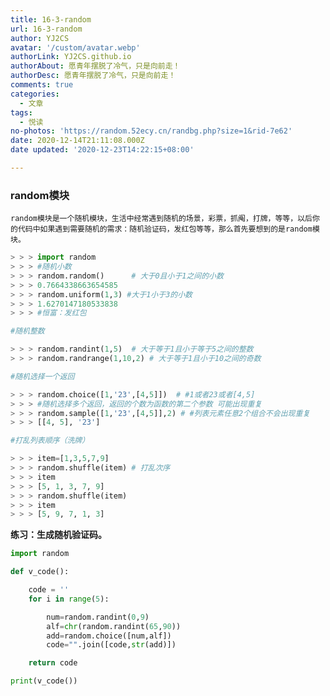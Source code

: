 ```yaml
---
title: 16-3-random
url: 16-3-random
author: YJ2CS
avatar: '/custom/avatar.webp'
authorLink: YJ2CS.github.io
authorAbout: 愿青年摆脱了冷气，只是向前走！
authorDesc: 愿青年摆脱了冷气，只是向前走！
comments: true
categories:
  - 文章
tags:
  - 悦读
no-photos: 'https://random.52ecy.cn/randbg.php?size=1&rid-7e62'
date: 2020-12-14T21:11:08.000Z
date updated: '2020-12-23T14:22:15+08:00'

---
```


### **random模块**

    random模块是一个随机模块，生活中经常遇到随机的场景，彩票，抓阄，打牌，等等，以后你的代码中如果遇到需要随机的需求：随机验证码，发红包等等，那么首先要想到的是random模块。

```python
> > > import random
> > > #随机小数
> > > random.random()      # 大于0且小于1之间的小数
> > > 0.7664338663654585
> > > random.uniform(1,3) #大于1小于3的小数
> > > 1.6270147180533838
> > > #恒富：发红包

#随机整数

> > > random.randint(1,5)  # 大于等于1且小于等于5之间的整数
> > > random.randrange(1,10,2) # 大于等于1且小于10之间的奇数

#随机选择一个返回

> > > random.choice([1,'23',[4,5]])  # #1或者23或者[4,5]
> > > #随机选择多个返回，返回的个数为函数的第二个参数 可能出现重复
> > > random.sample([1,'23',[4,5]],2) # #列表元素任意2个组合不会出现重复
> > > [[4, 5], '23']

#打乱列表顺序（洗牌）

> > > item=[1,3,5,7,9]
> > > random.shuffle(item) # 打乱次序
> > > item
> > > [5, 1, 3, 7, 9]
> > > random.shuffle(item)
> > > item
> > > [5, 9, 7, 1, 3]
```

**练习：生成随机验证码。**

```python
import random

def v_code():

    code = ''
    for i in range(5):

        num=random.randint(0,9)
        alf=chr(random.randint(65,90))
        add=random.choice([num,alf])
        code="".join([code,str(add)])

    return code

print(v_code())
```
